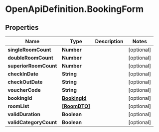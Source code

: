 # OpenApiDefinition.BookingForm

## Properties

Name | Type | Description | Notes
------------ | ------------- | ------------- | -------------
**singleRoomCount** | **Number** |  | [optional] 
**doubleRoomCount** | **Number** |  | [optional] 
**superiorRoomCount** | **Number** |  | [optional] 
**checkInDate** | **String** |  | [optional] 
**checkOutDate** | **String** |  | [optional] 
**voucherCode** | **String** |  | [optional] 
**bookingId** | [**BookingId**](docs/BookingId.md) |  | [optional] 
**roomList** | [**[RoomDTO]**](docs/RoomDTO.md) |  | [optional] 
**validDuration** | **Boolean** |  | [optional] 
**validCategoryCount** | **Boolean** |  | [optional] 



